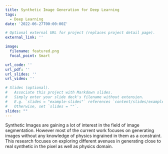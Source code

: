 ```yaml
---
title: Synthetic Image Generation for Deep Learning
tags:
  - Deep Learning
date: '2022-06-27T00:00:00Z'

# Optional external URL for project (replaces project detail page).
external_link: ''

image:
  filename: featured.png
  focal_point: Smart

url_code: ''
url_pdf: ''
url_slides: ''
url_video: ''

# Slides (optional).
#   Associate this project with Markdown slides.
#   Simply enter your slide deck's filename without extension.
#   E.g. `slides = "example-slides"` references `content/slides/example-slides.md`.
#   Otherwise, set `slides = ""`.
slides: ""
---
```


Synthetic Images are gaining a lot of interest in the field of image segmentation. However most of the current work focuses on generating images without any knowledge of physics ingrained in them as a constraint. This research focuses on exploring different avenues in generating close to real synthetic in the pixel as well as physics domain.